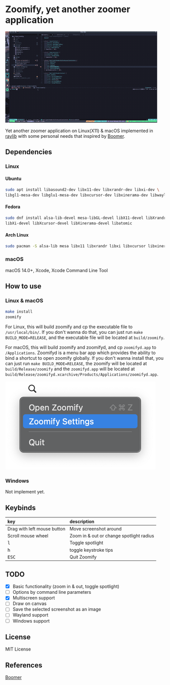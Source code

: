 # Zoomify, yet another zoomer application

![showcase](showcase.gif)

Yet another zoomer application on Linux(X11) & macOS implemented in [raylib](https://github.com/raysan5/raylib)
with some personal needs that inspired by [Boomer](https://github.com/tsoding/boomer).

## Dependencies

### Linux

#### Ubuntu

```sh
sudo apt install libasound2-dev libx11-dev libxrandr-dev libxi-dev \
libgl1-mesa-dev libglu1-mesa-dev libxcursor-dev libxinerama-dev libwayland-dev libxkbcommon-dev
```

#### Fedora

```sh
sudo dnf install alsa-lib-devel mesa-libGL-devel libX11-devel libXrandr-devel \
libXi-devel libXcursor-devel libXinerama-devel libatomic
```

#### Arch Linux

```sh
sudo pacman -S alsa-lib mesa libx11 libxrandr libxi libxcursor libxinerama
```

### macOS

macOS 14.0+, Xcode, Xcode Command Line Tool

## How to use

### Linux & macOS

```sh
make install
zoomify
```

For Linux, this will build zoomify and cp the executable file to `/usr/local/bin/`.
If you don't wanna do that, you can just run `make BUILD_MODE=RELEASE`, and the executable
file will be located at `build/zoomify`.

For macOS, this will build zoomify and zoomifyd, and cp `zoomifyd.app` to `/Applications`.
Zoomifyd is a menu bar app which provides the ability to bind a shortcut to open
zoomify globally. If you don't wanna install that, you can just run
`make BUILD_MODE=RELEASE`, the zoomify will be located at `build/Release/zoomify`
and the `zoomifyd.app` will be located at
`build/Release/zoomifyd.xcarchive/Products/Applications/zoomifyd.app`.

![Zoomifyd](zoomifyd.png)

### Windows

Not implement yet.

## Keybinds

| key                           | description                              |
| :---------------------------- | :--------------------------------------- |
| Drag with left mouse button   | Move screenshot around                   |
| Scroll mouse wheel            | Zoom in & out or change spotlight radius |
| <kbd>l</kbd>                  | Toggle spotlight                         |
| <kbd>h</kbd>                  | toggle keystroke tips                    |
| <kbd>ESC</kbd>                | Quit Zoomify                             |

## TODO

- [x] Basic functionality (zoom in & out, toggle spotlight)
- [ ] Options by command line parameters
- [x] Multiscreen support
- [ ] Draw on canvas
- [ ] Save the selected screenshot as an image
- [ ] Wayland support
- [ ] Windows support

## License

MIT License

## References

[Boomer](https://github.com/tsoding/boomer)

